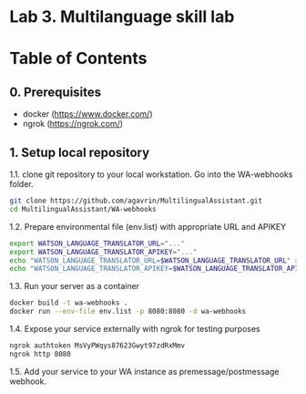 # Lab 3. Multilanguage skill lab

Table of Contents
=================

## 0. Prerequisites
- docker (https://www.docker.com/)
- ngrok (https://ngrok.com/)


## 1. Setup local repository
1.1. clone git repository to your local workstation. Go into the WA-webhooks folder.

``` bash
git clone https://github.com/agavrin/MultilingualAssistant.git
cd MultilingualAssistant/WA-webhooks
```
1.2. Prepare environmental file (env.list) with appropriate URL and APIKEY
``` bash
export WATSON_LANGUAGE_TRANSLATOR_URL="..."
export WATSON_LANGUAGE_TRANSLATOR_APIKEY="..."
echo "WATSON_LANGUAGE_TRANSLATOR_URL=$WATSON_LANGUAGE_TRANSLATOR_URL" > env.list
echo "WATSON_LANGUAGE_TRANSLATOR_APIKEY=$WATSON_LANGUAGE_TRANSLATOR_APIKEY" >> env.list
```

1.3. Run your server as a container
``` bash
docker build -t wa-webhooks .
docker run --env-file env.list -p 8080:8080 -d wa-webhooks
```

1.4. Expose your service externally with ngrok for testing purposes

``` bash
ngrok authtoken MsVyPWqys87623Gwyt97zdRxMmv
ngrok http 8080
```
1.5. Add your service to your WA instance as premessage/postmessage webhook.
